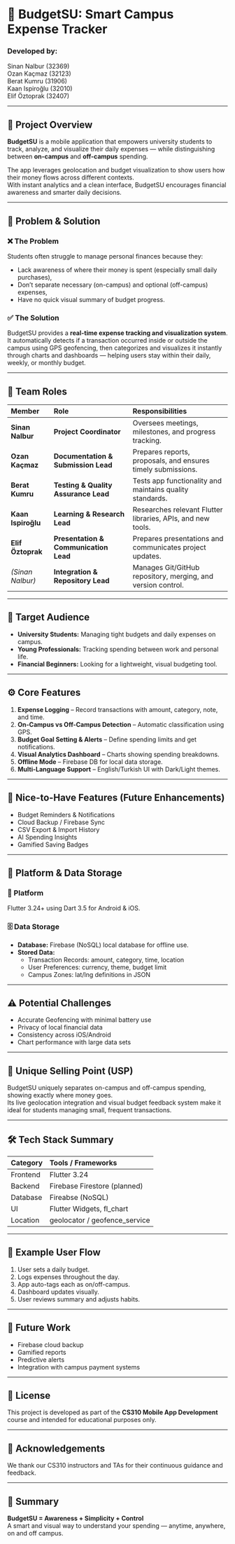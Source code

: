 # 💸 BudgetSU: Smart Campus Expense Tracker

### Developed by:
Sinan Nalbur (32369)  
Ozan Kaçmaz (32123)  
Berat Kumru (31906)  
Kaan Ispiroğlu (32010)  
Elif Öztoprak (32407)

---

## 📖 Project Overview
**BudgetSU** is a mobile application that empowers university students to track, analyze, and visualize their daily expenses — while distinguishing between **on-campus** and **off-campus** spending.

The app leverages geolocation and budget visualization to show users how their money flows across different contexts.  
With instant analytics and a clean interface, BudgetSU encourages financial awareness and smarter daily decisions.

---

## 🎯 Problem & Solution

### ❌ The Problem
Students often struggle to manage personal finances because they:
- Lack awareness of where their money is spent (especially small daily purchases),
- Don’t separate necessary (on-campus) and optional (off-campus) expenses,
- Have no quick visual summary of budget progress.

### ✅ The Solution
BudgetSU provides a **real-time expense tracking and visualization system**.  
It automatically detects if a transaction occurred inside or outside the campus using GPS geofencing, then categorizes and visualizes it instantly through charts and dashboards — helping users stay within their daily, weekly, or monthly budget.

---

## 👥 Team Roles

| Member | Role | Responsibilities |
|:--|:--|:--|
| **Sinan Nalbur** | **Project Coordinator** | Oversees meetings, milestones, and progress tracking. |
| **Ozan Kaçmaz** | **Documentation & Submission Lead** | Prepares reports, proposals, and ensures timely submissions. |
| **Berat Kumru** | **Testing & Quality Assurance Lead** | Tests app functionality and maintains quality standards. |
| **Kaan Ispiroğlu** | **Learning & Research Lead** | Researches relevant Flutter libraries, APIs, and new tools. |
| **Elif Öztoprak** | **Presentation & Communication Lead** | Prepares presentations and communicates project updates. |
| *(Sinan Nalbur)* | **Integration & Repository Lead** | Manages Git/GitHub repository, merging, and version control. |

---

## 🧍 Target Audience
- **University Students:** Managing tight budgets and daily expenses on campus.  
- **Young Professionals:** Tracking spending between work and personal life.  
- **Financial Beginners:** Looking for a lightweight, visual budgeting tool.

---

## ⚙️ Core Features
1. **Expense Logging** – Record transactions with amount, category, note, and time.  
2. **On-Campus vs Off-Campus Detection** – Automatic classification using GPS.  
3. **Budget Goal Setting & Alerts** – Define spending limits and get notifications.  
4. **Visual Analytics Dashboard** – Charts showing spending breakdowns.  
5. **Offline Mode** – Firebase DB for local data storage.  
6. **Multi-Language Support** – English/Turkish UI with Dark/Light themes.

---

## 🌟 Nice-to-Have Features (Future Enhancements)
- Budget Reminders & Notifications  
- Cloud Backup / Firebase Sync  
- CSV Export & Import History  
- AI Spending Insights  
- Gamified Saving Badges  

---

## 💾 Platform & Data Storage

### 🧩 Platform
Flutter 3.24+ using Dart 3.5 for Android & iOS.

### 🗄️ Data Storage
- **Database:** Firebase (NoSQL) local database for offline use.  
- **Stored Data:**  
  - Transaction Records: amount, category, time, location  
  - User Preferences: currency, theme, budget limit  
  - Campus Zones: lat/lng definitions in JSON  

---

## ⚠️ Potential Challenges
- Accurate Geofencing with minimal battery use  
- Privacy of local financial data  
- Consistency across iOS/Android  
- Chart performance with large data sets  

---

## 💎 Unique Selling Point (USP)
BudgetSU uniquely separates on-campus and off-campus spending, showing exactly where money goes.  
Its live geolocation integration and visual budget feedback system make it ideal for students managing small, frequent transactions.

---

## 🛠️ Tech Stack Summary
| Category | Tools / Frameworks |
|:--|:--|
| Frontend | Flutter 3.24 |
| Backend | Firebase Firestore (planned) |
| Database | Fireabse (NoSQL) |
| UI | Flutter Widgets, fl_chart |
| Location | geolocator / geofence_service |

---

## 📱 Example User Flow
1. User sets a daily budget.  
2. Logs expenses throughout the day.  
3. App auto-tags each as on/off-campus.  
4. Dashboard updates visually.  
5. User reviews summary and adjusts habits.

---

## 🚀 Future Work
- Firebase cloud backup  
- Gamified reports  
- Predictive alerts  
- Integration with campus payment systems

---

## 📄 License
This project is developed as part of the **CS310 Mobile App Development** course and intended for educational purposes only.

---

## 💚 Acknowledgements
We thank our CS310 instructors and TAs for their continuous guidance and feedback.

---

## 🧠 Summary
**BudgetSU = Awareness + Simplicity + Control**  
A smart and visual way to understand your spending — anytime, anywhere, on and off campus.
